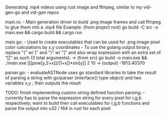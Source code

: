 Generating .mp4 videos using rust image and ffmpeg, similar to my vid-gen-go and vid-gen repos

main.rs:
    - Main generation driver to build .png image frames and call ffmpeg to glue them into a .mp4 file
    Example: (from project root) go build -C src -o main.exe && cargo build && cargo run

main.go:
    - Used to create executables that can be used for .png image pixel color calculations by x,y coordinates
    - To use the golang output binary, replace "(" w/ [" and ")" w/ "]" and also wrap expression with an extra set of "[]" as such (3 total arguments):
        -> (from src) go build -o main.exe && ./main.exe [[[pow[y,2+x]]/[1+x]]*sin[y]] 2 10 
        -> (output) -1813.40370

parser.go:
    - evaluateASTNode uses go standard libraries to take the result of parsing a string with go/parser (interface{} type object) and two variables x,y ; then outputs the result

TODO: finish implementing custom string defined function parsing:
    - currently has to parse the expression string for every pixel for r,g,b respectively; want to build then call executables for r,g,b functions and parse the output into u32 / f64 in rust for each pixel
